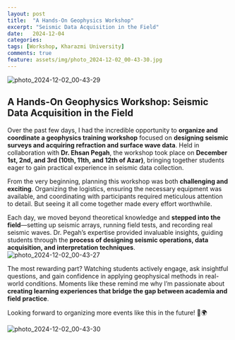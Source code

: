 ```yaml
---
layout: post
title:  "A Hands-On Geophysics Workshop"
excerpt: "Seismic Data Acquisition in the Field"
date:   2024-12-04 
categories: 
tags: [Workshop, Kharazmi University]
comments: true
feature: assets/img/photo_2024-12-02_00-43-30.jpg
---
```


![photo_2024-12-02_00-43-29](https://github.com/user-attachments/assets/d79dcab2-3ffa-4b90-b1ad-754fb2df9095)


## A Hands-On Geophysics Workshop: Seismic Data Acquisition in the Field

Over the past few days, I had the incredible opportunity to **organize and coordinate a geophysics training workshop** focused on **designing seismic surveys and acquiring refraction and surface wave data**. Held in collaboration with **Dr. Ehsan Pegah**, the workshop took place on **December 1st, 2nd, and 3rd (10th, 11th, and 12th of Azar)**, bringing together students eager to gain practical experience in seismic data collection.  

From the very beginning, planning this workshop was both **challenging and exciting**. Organizing the logistics, ensuring the necessary equipment was available, and coordinating with participants required meticulous attention to detail. But seeing it all come together made every effort worthwhile.  

Each day, we moved beyond theoretical knowledge and **stepped into the field**—setting up seismic arrays, running field tests, and recording real seismic waves. Dr. Pegah’s expertise provided invaluable insights, guiding students through the **process of designing seismic operations, data acquisition, and interpretation techniques**.  
![photo_2024-12-02_00-43-27](https://github.com/user-attachments/assets/8a4c0cf9-fdc9-4042-9f6a-a22a2f167379)

The most rewarding part? Watching students actively engage, ask insightful questions, and gain confidence in applying geophysical methods in real-world conditions. Moments like these remind me why I’m passionate about **creating learning experiences that bridge the gap between academia and field practice**.  

Looking forward to organizing more events like this in the future! 🚀🌍  

![photo_2024-12-02_00-43-30](https://github.com/user-attachments/assets/c6d48c04-e7f6-46b3-b1ce-98509bd9840c)
